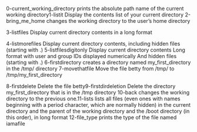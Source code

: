 0-current_working_directory prints the absolute path name of the current working directory1-listit Display the contents list of your current directory
2-bring_me_home changes the working directory to the user’s home directory

3-listfiles Display current directory contents in a long format

4-listmorefiles Display current directory contents, including hidden files (starting with .)
5-listfilesdigitonly Display current directory contents
Long format
with user and group IDs displayed numerically
And hidden files (starting with .)
6-firstdirectory creates a directory named my_first_directory in the /tmp/ directory
7-movethatfile Move the file betty from /tmp/ to /tmp/my_first_directory

8-firstdelete Delete the file betty9-firstdirdeletion Delete the directory my_first_directory that is in the /tmp directory
10-back  changes the working directory to the previous one.11-lists lists all files (even ones with names beginning with a period character, which are normally hidden) in the current directory and the parent of the working directory and the /boot directory (in this order), in long format
12-file_type prints the type of the file named iamafile